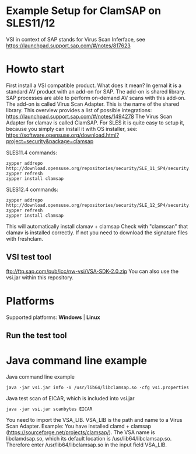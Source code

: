 # Example Setup for ClamSAP on SLES11/12

VSI in context of SAP stands for Virus Scan Inferface, see https://launchpad.support.sap.com/#/notes/817623 

# Howto start
First install a VSI compatible product. What does it mean? In gernal it is a standard AV product with an add-on for SAP. The add-on is shared library. SAP processes are able to perform on-demand AV scans with this add-on. The add-on is called Virus Scan Adapter. This is the name of the shared library. This overview provides a list of possible integrations: https://launchpad.support.sap.com/#/notes/1494278
The Virus Scan Adapter for clamav is called ClamSAP. For SLES it is quite easy to setup it, because you simply can install it with OS installer, see:
https://software.opensuse.org/download.html?project=security&package=clamsap

SLES11.4 commands:
```
zypper addrepo http://download.opensuse.org/repositories/security/SLE_11_SP4/security.repo
zypper refresh
zypper install clamsap
```
SLES12.4 commands:
```
zypper addrepo http://download.opensuse.org/repositories/security/SLE_12_SP4/security.repo
zypper refresh
zypper install clamsap
```
This will automatically install clamav + clamsap
Check with "clamscan" that clamav is installed correctly. If not you need to download the signature files with freshclam.

## VSI test tool
ftp://ftp.sap.com/pub/icc/nw-vsi/VSA-SDK-2.0.zip
You can also use the vsi.jar within this repository.

# Platforms
Supported platforms: **Windows** | **Linux** 

## Run the test tool
# Java command line example
Java command line example
```
java -jar vsi.jar info -V /usr/lib64/libclamsap.so -cfg vsi.properties
```
Java test scan of EICAR, which is included into vsi.jar
```
java -jar vsi.jar scanbytes EICAR
```

You need to import the VSA_LIB. VSA_LIB is the path and name to a Virus Scan Adapter.
Example: You have installed clamd + clamsap (https://sourceforge.net/projects/clamsap/). The VSA name is libclamdsap.so, which its default location is /usr/lib64/libclamsap.so. Therefore enter /usr/lib64/libclamsap.so in the input field VSA_LIB.




